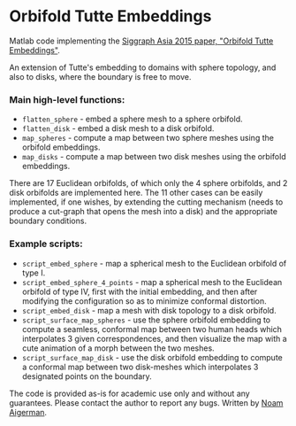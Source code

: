 # Orbifold Tutte Embeddings

Matlab code implementing the [Siggraph Asia 2015 paper, "Orbifold Tutte Embeddings"](http://www.wisdom.weizmann.ac.il/~noamaig/html/projects/orbifold/orbifold_highres.pdf).

An extension of Tutte's embedding to domains with sphere topology, and also to disks, where the boundary is free to move. 

### Main high-level functions:
- `flatten_sphere` - embed a sphere mesh to a sphere orbifold. 
- `flatten_disk` - embed a disk mesh to a disk orbifold. 
- `map_spheres` - compute a map between two sphere meshes using the orbifold embeddings.
- `map_disks` - compute a map between two disk meshes using the orbifold embeddings.

There are 17 Euclidean orbifolds, of which only the 4 sphere orbifolds, and 2 disk orbifolds are implemented here. The 11 other cases can be easily implemented, if one wishes, by extending the cutting mechanism (needs to produce a cut-graph that opens the mesh into a disk) and the appropriate boundary conditions.

### Example scripts:
- `script_embed_sphere` - map a spherical mesh to the Euclidean orbifold of type I.
- `script_embed_sphere_4_points` - map a spherical mesh to the Euclidean orbifold of type IV, first with the initial embedding, and then after modifying the configuration so as to minimize conformal distortion.
- `script_embed_disk` - map a mesh with disk topology to a disk orbifold.
- `script_surface_map_spheres` - use the sphere orbifold embedding to compute a seamless, conformal map between two human heads which interpolates 3 given correspondences, and then visualize the map with a cute animation of a morph between the two meshes.
- `script_surface_map_disk` - use the disk orbifold embedding to compute a conformal map between two disk-meshes which interpolates 3 designated points on the boundary.


The code is provided as-is for academic use only and without any guarantees. Please contact the author to report any bugs.
Written by [Noam Aigerman](http://www.wisdom.weizmann.ac.il/~noamaig/).

 

